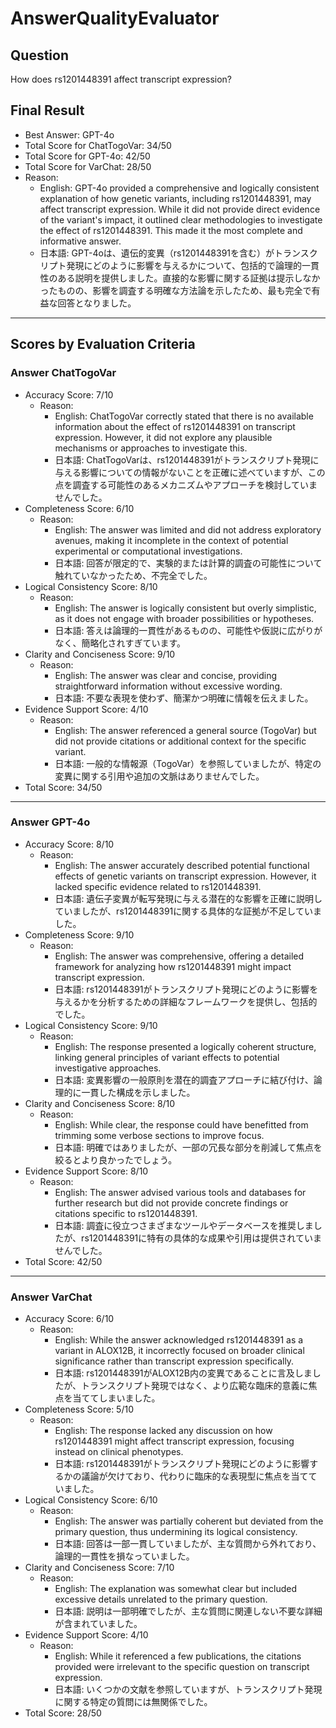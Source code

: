 # AnswerQualityEvaluator

## Question

How does rs1201448391 affect transcript expression?

## Final Result

- Best Answer: GPT-4o
- Total Score for ChatTogoVar: 34/50
- Total Score for GPT-4o: 42/50
- Total Score for VarChat: 28/50
- Reason:
  - English: GPT-4o provided a comprehensive and logically consistent explanation of how genetic variants, including rs1201448391, may affect transcript expression. While it did not provide direct evidence of the variant's impact, it outlined clear methodologies to investigate the effect of rs1201448391. This made it the most complete and informative answer.  
  - 日本語: GPT-4oは、遺伝的変異（rs1201448391を含む）がトランスクリプト発現にどのように影響を与えるかについて、包括的で論理的一貫性のある説明を提供しました。直接的な影響に関する証拠は提示しなかったものの、影響を調査する明確な方法論を示したため、最も完全で有益な回答となりました。

---

## Scores by Evaluation Criteria

### Answer ChatTogoVar
- Accuracy Score: 7/10
  - Reason:
    - English: ChatTogoVar correctly stated that there is no available information about the effect of rs1201448391 on transcript expression. However, it did not explore any plausible mechanisms or approaches to investigate this.  
    - 日本語: ChatTogoVarは、rs1201448391がトランスクリプト発現に与える影響についての情報がないことを正確に述べていますが、この点を調査する可能性のあるメカニズムやアプローチを検討していませんでした。
- Completeness Score: 6/10
  - Reason:
    - English: The answer was limited and did not address exploratory avenues, making it incomplete in the context of potential experimental or computational investigations.  
    - 日本語: 回答が限定的で、実験的または計算的調査の可能性について触れていなかったため、不完全でした。
- Logical Consistency Score: 8/10
  - Reason:
    - English: The answer is logically consistent but overly simplistic, as it does not engage with broader possibilities or hypotheses.  
    - 日本語: 答えは論理的一貫性があるものの、可能性や仮説に広がりがなく、簡略化されすぎています。
- Clarity and Conciseness Score: 9/10
  - Reason:
    - English: The answer was clear and concise, providing straightforward information without excessive wording.  
    - 日本語: 不要な表現を使わず、簡潔かつ明確に情報を伝えました。
- Evidence Support Score: 4/10
  - Reason:
    - English: The answer referenced a general source (TogoVar) but did not provide citations or additional context for the specific variant.  
    - 日本語: 一般的な情報源（TogoVar）を参照していましたが、特定の変異に関する引用や追加の文脈はありませんでした。
- Total Score: 34/50

---

### Answer GPT-4o
- Accuracy Score: 8/10
  - Reason:
    - English: The answer accurately described potential functional effects of genetic variants on transcript expression. However, it lacked specific evidence related to rs1201448391.  
    - 日本語: 遺伝子変異が転写発現に与える潜在的な影響を正確に説明していましたが、rs1201448391に関する具体的な証拠が不足していました。
- Completeness Score: 9/10
  - Reason:
    - English: The answer was comprehensive, offering a detailed framework for analyzing how rs1201448391 might impact transcript expression.  
    - 日本語: rs1201448391がトランスクリプト発現にどのように影響を与えるかを分析するための詳細なフレームワークを提供し、包括的でした。
- Logical Consistency Score: 9/10
  - Reason:
    - English: The response presented a logically coherent structure, linking general principles of variant effects to potential investigative approaches.  
    - 日本語: 変異影響の一般原則を潜在的調査アプローチに結び付け、論理的に一貫した構成を示しました。
- Clarity and Conciseness Score: 8/10
  - Reason:
    - English: While clear, the response could have benefitted from trimming some verbose sections to improve focus.  
    - 日本語: 明確ではありましたが、一部の冗長な部分を削減して焦点を絞るとより良かったでしょう。
- Evidence Support Score: 8/10
  - Reason:
    - English: The answer advised various tools and databases for further research but did not provide concrete findings or citations specific to rs1201448391.  
    - 日本語: 調査に役立つさまざまなツールやデータベースを推奨しましたが、rs1201448391に特有の具体的な成果や引用は提供されていませんでした。
- Total Score: 42/50

---

### Answer VarChat
- Accuracy Score: 6/10
  - Reason:
    - English: While the answer acknowledged rs1201448391 as a variant in ALOX12B, it incorrectly focused on broader clinical significance rather than transcript expression specifically.  
    - 日本語: rs1201448391がALOX12B内の変異であることに言及しましたが、トランスクリプト発現ではなく、より広範な臨床的意義に焦点を当ててしまいました。
- Completeness Score: 5/10
  - Reason:
    - English: The response lacked any discussion on how rs1201448391 might affect transcript expression, focusing instead on clinical phenotypes.  
    - 日本語: rs1201448391がトランスクリプト発現にどのように影響するかの議論が欠けており、代わりに臨床的な表現型に焦点を当てていました。
- Logical Consistency Score: 6/10
  - Reason:
    - English: The answer was partially coherent but deviated from the primary question, thus undermining its logical consistency.  
    - 日本語: 回答は一部一貫していましたが、主な質問から外れており、論理的一貫性を損なっていました。
- Clarity and Conciseness Score: 7/10
  - Reason:
    - English: The explanation was somewhat clear but included excessive details unrelated to the primary question.  
    - 日本語: 説明は一部明確でしたが、主な質問に関連しない不要な詳細が含まれていました。
- Evidence Support Score: 4/10
  - Reason:
    - English: While it referenced a few publications, the citations provided were irrelevant to the specific question on transcript expression.  
    - 日本語: いくつかの文献を参照していますが、トランスクリプト発現に関する特定の質問には無関係でした。
- Total Score: 28/50